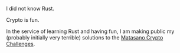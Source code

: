 I did not know Rust.

Crypto is fun.

In the service of learning Rust and having fun, I am making public my (probably initially very terrible) solutions to the [Matasano Crypto Challenges](http://cryptopals.com).
